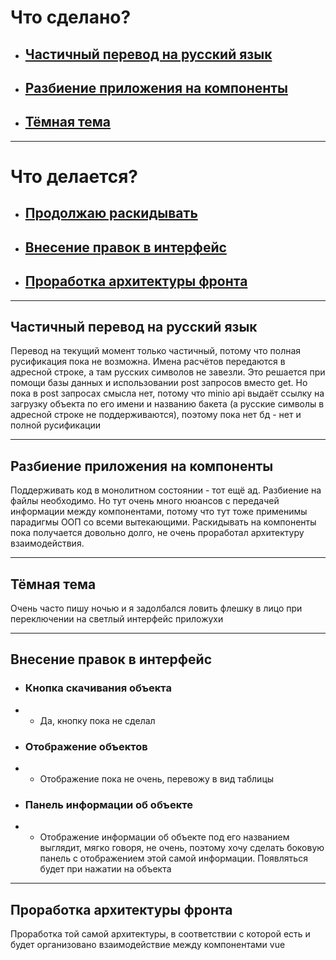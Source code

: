 # Что сделано?


- ## [Частичный перевод на русский язык](#частичный-перевод-на-русский-язык)
- ## [Разбиение приложения на компоненты](#разбиение-приложения-на-компоненты)
- ## [Тёмная тема](#тёмная-тема)

---

# Что делается?

- ## [Продолжаю раскидывать](#разбиение-приложения-на-компоненты)
- ## [Внесение правок в интерфейс](#внесение-правок-в-интерфейс)
- ## [Проработка архитектуры фронта](#проработка-архитектуры-фронта)

----

## Частичный перевод на русский язык

Перевод на текущий момент только частичный, потому что полная русификация пока не возможна. Имена расчётов передаются в адресной строке, а там русских символов не завезли. Это решается при помощи базы данных и использовании post запросов вместо get. Но пока в post запросах смысла нет, потому что minio api выдаёт ссылку на загрузку объекта по его имени и названию бакета (а русские символы в адресной строке не поддерживаются), поэтому пока нет бд - нет и полной русификации

-------

## Разбиение приложения на компоненты

Поддерживать код в монолитном состоянии - тот ещё ад. Разбиение на файлы необходимо. Но тут очень много нюансов с передачей информации между компонентами, потому что тут тоже применимы парадигмы ООП со всеми вытекающими. Раскидывать на компоненты пока получается довольно долго, не очень проработал архитектуру взаимодействия.

---

## Тёмная тема

Очень часто пишу ночью и я задолбался ловить флешку в лицо при переключении на светлый интерфейс приложухи

----

## Внесение правок в интерфейс

- ### Кнопка скачивания объекта
- - Да, кнопку пока не сделал

- ### Отображение объектов
- - Отображение пока не очень, перевожу в вид таблицы

- ### Панель информации об объекте
- - Отображение информации об объекте под его названием выглядит, мягко говоря, не очень, поэтому хочу сделать боковую панель с отображением этой самой информации. Появляться будет при нажатии на объекта


---

## Проработка архитектуры фронта

Проработка той самой архитектуры, в соответствии с которой есть и будет организовано взаимодействие между компонентами vue